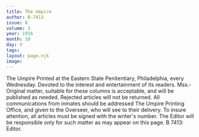```yaml
---
title: The Umpire
author: B-7413
issue: 8
volume: 3
year: 1916
month: 10
day: V
tags:
layout: page.njk
image:
---
```

The Umpire   Printed at the Eastern State Penitentiary, Philadelphia, every Wednesday.   Devoted to the interest and entertainment of its readers.   Mss.-Original matter, suitable for these columns is acceptable, and will be published as needed. Rejected articles will not be returned.   All communications from inmates should be addressed The Umpire Printing Office, and given to the Overseer, who will see to their delivery.   To insure attention, all articles must be signed with the writer's number.   The Editor will be responsible only for such matter as   may appear on this page.   B 7413: Editor.




